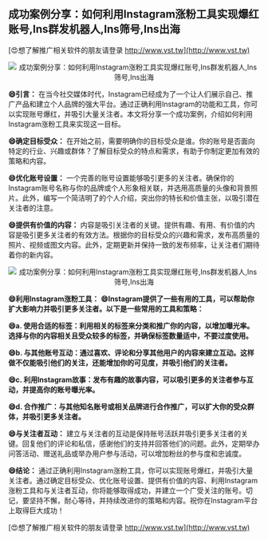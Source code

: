 ## **成功案例分享：如何利用Instagram涨粉工具实现爆红账号,Ins群发机器人,Ins筛号,Ins出海**

[😍想了解推广相关软件的朋友请登录 http://www.vst.tw](http://www.vst.tw)

 <center><img src="https://vst.tw/MP4/tuiguang/png/5.png" alt="成功案例分享：如何利用Instagram涨粉工具实现爆红账号,Ins群发机器人,Ins筛号,Ins出海"></center>

**😄引言：**
在当今社交媒体时代，Instagram已经成为了一个让人们展示自己、推广产品和建立个人品牌的强大平台。通过正确利用Instagram的功能和工具，你可以实现账号爆红，并吸引大量关注者。本文将分享一个成功案例，介绍如何利用Instagram涨粉工具来实现这一目标。

**😄确定目标受众：**
在开始之前，需要明确你的目标受众是谁。你的账号是否面向特定的行业、兴趣或群体？了解目标受众的特点和需求，有助于你制定更加有效的策略和内容。

**😄优化账号设置：**
一个完善的账号设置能够吸引更多的关注者。确保你的Instagram账号名称与你的品牌或个人形象相关联，并选用高质量的头像和背景照片。此外，编写一个简洁明了的个人介绍，突出你的特长和价值主张，以吸引潜在关注者的注意。

**😄提供有价值的内容：**
内容是吸引关注者的关键。提供有趣、有用、有价值的内容是吸引更多关注者的有效方法。根据你的目标受众的兴趣和需求，发布高质量的照片、视频或图文内容。此外，定期更新并保持一致的发布频率，让关注者们期待着你的新内容。

 <center><img src="https://vst.tw/MP4/tuiguang/png/5.png" alt="成功案例分享：如何利用Instagram涨粉工具实现爆红账号,Ins群发机器人,Ins筛号,Ins出海"></center>

**😄利用Instagram涨粉工具：**
**😄Instagram提供了一些有用的工具，可以帮助你扩大影响力并吸引更多关注者。以下是一些常用的工具和策略：**

**😄a. 使用合适的标签：利用相关的标签来分类和推广你的内容，以增加曝光率。选择与你的内容相关且受众较多的标签，并确保标签数量适中，不要过度使用。**

**😄b. 与其他账号互动：通过喜欢、评论和分享其他用户的内容来建立互动。这样做不仅能吸引他们的关注，还能增加你的可见度，并吸引他们的关注者。**

**😄c. 利用Instagram故事：发布有趣的故事内容，可以吸引更多的关注者参与互动，并提高你的账号曝光率。**

**😄d. 合作推广：与其他知名账号或相关品牌进行合作推广，可以扩大你的受众群体，并吸引更多关注者。**

**😄与关注者互动：**
建立与关注者的互动是保持账号活跃并吸引更多关注者的关键。回复他们的评论和私信，感谢他们的支持并回答他们的问题。此外，定期举办问答活动、赠送礼品或举办用户参与活动，可以增加粉丝的参与度和忠诚度。

**😄结论：**
通过正确利用Instagram涨粉工具，你可以实现账号爆红，并吸引大量关注者。通过确定目标受众、优化账号设置、提供有价值的内容、利用Instagram涨粉工具和与关注者互动，你将能够取得成功，并建立一个广受关注的账号。切记，要坚持不懈，耐心等待，并持续改进你的策略和内容。祝你在Instagram平台上取得巨大成功！

[😍想了解推广相关软件的朋友请登录 http://www.vst.tw](http://www.vst.tw)



